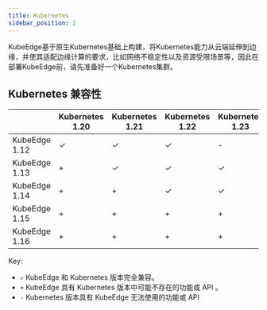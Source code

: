 ```yaml
---
title: Kubernetes
sidebar_position: 2
---
```


KubeEdge基于原生Kubernetes基础上构建，将Kubernetes能力从云端延伸到边缘，并使其适配边缘计算的要求，比如网络不稳定性以及资源受限场景等，因此在部署KubeEdge前，请先准备好一个Kubernetes集群。

## Kubernetes 兼容性

|                        | Kubernetes 1.20 | Kubernetes 1.21 | Kubernetes 1.22 | Kubernetes 1.23 | Kubernetes 1.24 | Kubernetes 1.25 | Kubernetes 1.26 |
|------------------------| --------------- | --------------- | --------------- | --------------- |-----------------| --------------- |-----------------|
| KubeEdge 1.12          | ✓               | ✓               | ✓               | -               | -               | -               | -               | -               |
| KubeEdge 1.13          | +               | ✓               | ✓               | ✓               | -               | -               | -               | -               |
| KubeEdge 1.14          | +               | +               | ✓               | ✓               | ✓               | -               | -               | -               |
| KubeEdge 1.15          | +               | +               | +               | +               | ✓               | ✓               | ✓               | -               |
| KubeEdge 1.16          | +               | +               | +               | +               | +               | ✓               | ✓               | ✓               |

Key:
* `✓` KubeEdge 和 Kubernetes 版本完全兼容。
* `+` KubeEdge 具有 Kubernetes 版本中可能不存在的功能或 API 。
* `-` Kubernetes 版本具有 KubeEdge 无法使用的功能或 API 
